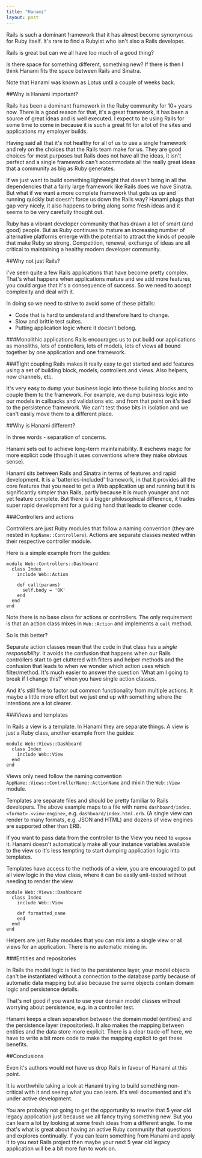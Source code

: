 ```yaml
---
title: "Hanami"
layout: post
---
```


Rails is such a dominant framework that it has almost become synonymous
for Ruby itself. It's rare to find a Rubyist who isn't also a Rails
developer.

Rails is great but can we all have too much of a good thing?

Is there space for something different, something new? If there is then
I think Hanami fits the space between Rails and Sinatra.

Note that Hanami was known as Lotus until a couple of weeks back.

##Why is Hanami important?

Rails has been a dominant framework in the Ruby community for 10+ years
now. There is a good reason for that, it's a great framework, it has
been a source of great ideas and is well executed. I expect to be using
Rails for some time to come in because it is such a great fit for a lot
of the sites and applications my employer builds.

Having said all that it's not healthy for all of us to use a single
framework and rely on the choices that the Rails team make for us. They
are good choices for most purposes but Rails does not have all the
ideas, it isn't perfect and a single framework can't accommodate all the
really great ideas that a community as big as Ruby generates.

If we just want to build something lightweight that doesn't bring in all
the dependencies that a fairly large framework like Rails does we have
Sinatra. But what if we want a more complete framework that gets us up
and running quickly but doesn't force us down the Rails way?
Hanami plugs that gap very nicely, it also happens to bring along some
fresh ideas and it seems to be very carefully thought out.

Ruby has a vibrant developer community that has drawn a lot of smart
(and good) people. But as Ruby continues to mature an increasing number
of alternative platforms emerge with the potential to attract the kinds
of people that make Ruby so strong. Competition, renewal, exchange of
ideas are all critical to maintaining a healthy modern developer
community.

##Why not just Rails?

I've seen quite a few Rails applications that have become pretty
complex. That's what happens when applications mature and we add more
features, you could argue that it's a consequence of success. So we need
to accept complexity and deal with it.

In doing so we need to strive to avoid some of these pitfalls:

* Code that is hard to understand and therefore hard to change.
* Slow and brittle test suites.
* Putting application logic where it doesn't belong.

###Monolithic applications
Rails encourages us to put build our applications as monoliths,
lots of controllers, lots of models, lots of views all bound together by
one application and one framework.

###Tight coupling
Rails makes it really easy to get started and add features using a set
of building block, models, controllers and views. Also helpers, now
channels, etc.

It's very easy to dump your business logic into these building blocks
and to couple them to the framework. For example, we dump business logic
into our models in callbacks and validations etc. and from that point on
it's tied to the persistence framework. We can't test those bits in
isolation and we can't easily move them to a different place.

##Why is Hanami different?

In three words - separation of concerns.

Hanami sets out to achieve long-term maintainability. It eschews magic
for more explicit code (though it uses conventions where they make
obvious sense).

Hanami sits between Rails and Sinatra in terms of features and rapid
development. It is a 'batteries-included' framework, in that it provides
all the core features that you need to get a Web application up and
running but it is significantly simpler than Rails, partly because it is
much younger and not yet feature complete. But there is a bigger
philosophical difference, it trades super rapid development for a
guiding hand that leads to cleaner code.

###Controllers and actions

Controllers are just Ruby modules that follow a naming convention (they
are nested in `AppName::Controllers`). Actions are separate classes
nested within their respective controller module.

Here is a simple example from the guides:

    module Web::Controllers::Dashboard
      class Index
        include Web::Action

        def call(params)
          self.body = 'OK'
        end
      end
    end

Note there is no base class for actions or controllers. The only
requirement is that an action class mixes in `Web::Action` and
implements a `call` method.

So is this better?

Separate action classes mean that the code in that class has a *single
responsibility*. It avoids the confusion that happens when our Rails
controllers start to get cluttered with filters and helper methods and
the confusion that leads to when we wonder which action uses which
filter/method. It's much easier to answer the question 'What am I going
to break if I change this?' when you have single action classes.

And it's still fine to factor out common functionality from multiple
actions. It maybe a little more effort but we just end up with something
where the intentions are a lot clearer.

###Views and templates

In Rails a view is a template. In Hanami they are separate things. A view
is just a Ruby class, another example from the guides:

    module Web::Views::Dashboard
      class Index
        include Web::View
      end
    end

Views only need follow the naming convention
`AppName::Views::ControllerName::ActionName` and mixin the `Web::View`
module.

Templates are separate files and should be pretty familiar to Rails
developers. The above example maps to a file with name
`dashboard/index.<format>.<view-engine>`, e.g.
`dashboard/index.html.erb`. (A single view can render to many formats,
e.g. JSON and HTML) and dozens of view engines are supported other than
ERB.

If you want to pass data from the controller to the View you need to
`expose` it. Hanami doesn't automatically make all your instance
variables available to the view so it's less tempting to start dumping
application logic into templates.

Templates have access to the methods of a view, you are encouraged to
put all view logic in the view class, where it can be easily unit-tested
without needing to render the view.

    module Web::Views::Dashboard
      class Index
        include Web::View

        def formatted_name
        end
      end
    end

Helpers are just Ruby modules that you can mix into a single view or all
views for an application. There is no automatic mixing in.

###Entities and repositories

In Rails the model logic is tied to the persistence layer, your model
objects can't be instantiated without a connection to the database
partly because of automatic data mapping but also because the same
objects contain domain logic and persistence details.

That's not good if you want to use your domain model classes without
worrying about persistence, e.g. in a controller test.

Hanami keeps a clean separation between the domain model (entities) and
the persistence layer (repositories). It also makes the mapping between
entities and the data store more explicit. There is a clear trade-off
here, we have to write a bit more code to make the mapping explicit to
get these benefits.

##Conclusions

Even it's authors would not have us drop Rails in favour of Hanami at
this point.

It is worthwhile taking a look at Hanami trying to build something
non-critical with it and seeing what you can learn. It's well documented
and it's under active development.

You are probably not going to get the opportunity to rewrite that
5 year old legacy application just because we all fancy trying something
new. But you can learn a lot by looking at some fresh ideas from a
different angle. To me that's what is great about having an active Ruby
community that questions and explores continually. If you can learn
something from Hanami and apply it to you next Rails project then maybe
your next 5 year old legacy application will be a bit more fun to work
on.
